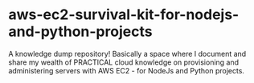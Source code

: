 # aws-ec2-survival-kit-for-nodejs-and-python-projects
A knowledge dump repository! Basically a space where I document and share my wealth of PRACTICAL cloud knowledge on provisioning and administering servers with AWS EC2 - for NodeJs and Python projects.
